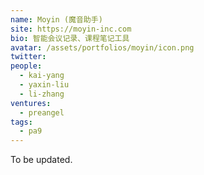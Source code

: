 ```yaml
---
name: Moyin (魔音助手)
site: https://moyin-inc.com
bio: 智能会议记录、课程笔记工具
avatar: /assets/portfolios/moyin/icon.png
twitter: 
people:
  - kai-yang
  - yaxin-liu
  - li-zhang
ventures:
  - preangel
tags:
  - pa9
---
```


To be updated.

<!-- 魔音助手是一款智能会议记录、课程笔记工具，旨在提高人们的工作学习效率。产品可以把音视频转成文字，实现基于声纹识别的说话人分离，基于账户级热词库的个性化ASR语音识别，自动生成会议纪要、课程摘要、字幕翻译等等。支持搜索视频内容从任意文字处播放，通过编辑文字对视频进行剪辑，自动检测说话人并可一键删除音视频空白，自动同步会议、课程记录至邮箱、钉钉群、印象笔记、百度网盘等。公司创始团队来自北大、哈佛、阿里、网易、百度、360、联想、快手等名校和一线互联网企业。

疫情加速改变了人们工作学习的方式，视频会议和在线视频课程的爆发式增长给魔音助手这款在线工作学习效率工具提供了流量红利，未来将有更多用户养成线上办公与学习的习惯，线下向线上场景的迁移已经成为一个确定性的趋势，魔音助手将会成为人们整理工作学习资料的得力工具。随着用户量的提升，用户的每一次修正都会使得ASR识别更准确，更智能，成为人们工作学习生活中不可替代的一款产品。随着用户和内容的累积，未来产品可以发展成为一个视频搜索引擎，将全网的视频内容转成文本，输入任何问题都能搜出不同人的视频回答，类似视频版的百度，市场前景巨大。

魔音智能具备个性化ASR识别的能力，客户的每次校对可以个性化的训练语言和声学模型，实现账户级的个性化识别体验，因此客户使用越多识别越精准。而科大讯飞、搜狗等大厂主要是做通用语音识别接口的开发，追求的是通用场景下识别正确率，因此在每个账号特定应用场景下的识别率会低一些。我们具备自主研发的说话人分离技术，在特定会议场景进行大规模近远场收声数据训练，大大提升会议场景下说话人分离的识别效果。会议纪要也是大厂目前未实现的功能，我们使用大规模会议纪要数据对BERT模型进行训练，使得机器可以在大量数据中抽象出会议记录中的重点，结论，以及工作安排等。支持基于会议记录建立企业知识库，方便内部音视频会议以及文件资料数据的检索分析。

---

Moyin Assistant is a smart automatic voice meeting note/video lecture note taker, aiming to increase users work/study efficiency. Its main features are automatic video transcription, speaker diarization based on voiceprint technology, personalized automatic speech recognition technology, automatic meeting/lecture note summary, closed caption translation etc. User can search and play from any key word/speaker, edit video/audio by editing transcript, and remove silence clips based on voice activity detection technology. Meeting/lecture notes can be synchronized automatically with E-mail/DingDing/Evernote/Baidu Cloud etc. The team comes from a diverse background of world class organizations such as Peking University, Harvard University, Alibaba, Netease, Baidu, 360, Lenovo, Kuaishou etc.

The pandemic has rapidly changed the way people work/study. As video conferencing and online learning become more prevalent, it presents a great opportunity for Moyin Assistant to acquire a large user base as more and more people will develop a habit of working and studying online. People need Moyin Assistant to organize their work/study materials and to improve their productivity. Each correction from user will make the automatic speech recognition engine smarter, and eventually make the product an indispensable tool. With a larger user base, the product has the potential to become a video search engine in the future. Once all video content on the internet are transcribed into text, people will be able to search anything and watch only the relevant video clips from various sources. This video version of “Baidu” has a large market potential.

Personalized automatic speech recognition is one of Moyin Technology’s core capabilities. Every correction from users are used to train the acoustic and language models on the account level. Hence, the more Moyin Assistant is used, the more accurate its speech recognition is. We also developed our own speaker diarization model based on voiceprint technology, deep learning algorithms and large scale model training. We are capable of providing automatic meeting/lecture summaries based on cutting edge natural language processing technology such as BERT models, allowing machine to extract key information such conclusions, next steps etc. from meeting/lecture notes. In the future, meeting data will enable further analysis, reveal business insights and help companies to make more informative decisions. -->
